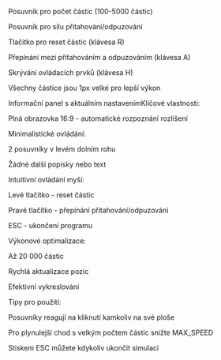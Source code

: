 Posuvník pro počet částic (100-5000 částic)

Posuvník pro sílu přitahování/odpuzování

Tlačítko pro reset částic (klávesa R)

Přepínání mezi přitahováním a odpuzováním (klávesa A)

Skrývání ovládacích prvků (klávesa H)

Všechny částice jsou 1px velké pro lepší výkon

Informační panel s aktuálním nastavenímKlíčové vlastnosti:

Plná obrazovka 16:9 - automatické rozpoznání rozlišení

Minimalistické ovládání:

2 posuvníky v levém dolním rohu

Žádné další popisky nebo text

Intuitivní ovládání myší:

Levé tlačítko - reset částic

Pravé tlačítko - přepínání přitahování/odpuzování

ESC - ukončení programu

Výkonové optimalizace:

Až 20 000 částic

Rychlá aktualizace pozic

Efektivní vykreslování

Tipy pro použití:

Posuvníky reagují na kliknutí kamkoliv na své ploše

Pro plynulejší chod s velkým počtem částic snižte MAX_SPEED

Stiskem ESC můžete kdykoliv ukončit simulaci
